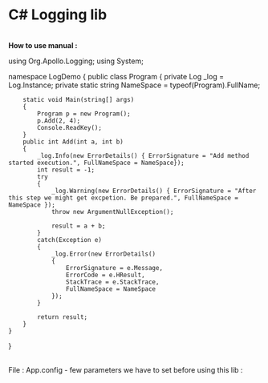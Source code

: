 <h1>C# Logging lib</h1><br>
<b> How to use manual :</b><br>

using Org.Apollo.Logging;
using System;

namespace LogDemo
{
    public class Program
    {
        private Log _log = Log.Instance;
        private static string NameSpace = typeof(Program).FullName;

        static void Main(string[] args)
        {
            Program p = new Program();
            p.Add(2, 4);
            Console.ReadKey();
        }
        public int Add(int a, int b)
        {
            _log.Info(new ErrorDetails() { ErrorSignature = "Add method started execution.", FullNameSpace = NameSpace});
            int result = -1;
            try
            {
                _log.Warning(new ErrorDetails() { ErrorSignature = "After this step we might get excpetion. Be prepared.", FullNameSpace = NameSpace });
                throw new ArgumentNullException();

                result = a + b;
            }
            catch(Exception e)
            {  
                _log.Error(new ErrorDetails()
                {
                    ErrorSignature = e.Message,
                    ErrorCode = e.HResult,
                    StackTrace = e.StackTrace,
                    FullNameSpace = NameSpace
                });
            }

            return result;
        }
    }
}


<br>
File : App.config - few parameters we have to set before using this lib :<br>
<appSettings>
	<add key="Name" value="Org.Apollo.Logging"/>
	<add key="FilePath" value="C:\Logs\TestProject01\"/>
	<add key="FileName" value="Test-project01-{0}"/>
	<add key="FileSplitSizeInMb" value="1"/>
	<add key="Mode" value="Debug"/>
	<add key="Env" value="TUP"/>
	<add key="IsLogOn" value="True"/>
</appSettings>
